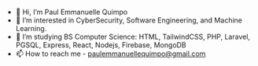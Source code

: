 
- 👋 Hi, I’m Paul Emmanuelle Quimpo
- 👀 I’m interested in CyberSecurity, Software Engineering, and Machine Learning.
- 🌱 I’m studying BS Computer Science: HTML, TailwindCSS, PHP, Laravel, PGSQL, Express, React, Nodejs, Firebase, MongoDB
- 📫 How to reach me - paulemmanuellequimpo@gmail.com
